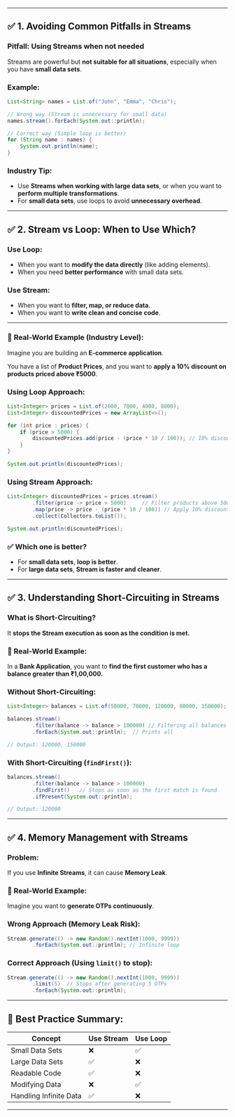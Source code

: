 
---

## ✅ **1. Avoiding Common Pitfalls in Streams**

### **Pitfall:** Using Streams when not needed

Streams are powerful but **not suitable for all situations**, especially when you have **small data sets**.

### **Example:**

```java
List<String> names = List.of("John", "Emma", "Chris");

// Wrong way (Stream is unnecessary for small data)
names.stream().forEach(System.out::println);

// Correct way (Simple loop is better)
for (String name : names) {
    System.out.println(name);
}
```

### **Industry Tip:**

- Use **Streams when working with large data sets**, or when you want to **perform multiple transformations**.
- For **small data sets**, use loops to avoid **unnecessary overhead**.

---

## ✅ **2. Stream vs Loop: When to Use Which?**

### **Use Loop:**

- When you want to **modify the data directly** (like adding elements).
- When you need **better performance** with small data sets.

### **Use Stream:**

- When you want to **filter, map, or reduce data**.
- When you want to **write clean and concise code**.

---

### 🎯 **Real-World Example (Industry Level):**

Imagine you are building an **E-commerce application**.

You have a list of **Product Prices**, and you want to **apply a 10% discount on products priced above ₹5000**.

### **Using Loop Approach:**

```java
List<Integer> prices = List.of(2000, 7000, 4000, 8000);
List<Integer> discountedPrices = new ArrayList<>();

for (int price : prices) {
    if (price > 5000) {
        discountedPrices.add(price - (price * 10 / 100)); // 10% discount
    }
}

System.out.println(discountedPrices);
```

### **Using Stream Approach:**

```java
List<Integer> discountedPrices = prices.stream()
        .filter(price -> price > 5000)     // Filter products above 5000
        .map(price -> price - (price * 10 / 100)) // Apply 10% discount
        .collect(Collectors.toList());

System.out.println(discountedPrices);
```

### ✅ **Which one is better?**

- For **small data sets**, **loop is better**.
- For **large data sets**, **Stream is faster and cleaner**.

---

## ✅ **3. Understanding Short-Circuiting in Streams**

### What is Short-Circuiting?

It **stops the Stream execution as soon as the condition is met.**

### 🎯 Real-World Example:

In a **Bank Application**, you want to **find the first customer who has a balance greater than ₹1,00,000.**
### Without Short-Circuiting:

```java
List<Integer> balances = List.of(50000, 70000, 120000, 80000, 150000);

balances.stream()
        .filter(balance -> balance > 100000) // Filtering all balances
        .forEach(System.out::println);  // Prints all

// Output: 120000, 150000
```

### With Short-Circuiting (`findFirst()`):

```java
balances.stream()
        .filter(balance -> balance > 100000)
        .findFirst()   // Stops as soon as the first match is found
        .ifPresent(System.out::println);

// Output: 120000
```

---

## ✅ **4. Memory Management with Streams**

### Problem:

If you use **Infinite Streams**, it can cause **Memory Leak**.

### 🎯 Real-World Example:

Imagine you want to **generate OTPs continuously**.

### **Wrong Approach (Memory Leak Risk):**

```java
Stream.generate(() -> new Random().nextInt(1000, 9999))
        .forEach(System.out::println); // Infinite loop
```

### **Correct Approach (Using `limit()` to stop):**

```java
Stream.generate(() -> new Random().nextInt(1000, 9999))
        .limit(5)  // Stops after generating 5 OTPs
        .forEach(System.out::println);
```

---

## 🌟 **Best Practice Summary:**

|Concept|Use Stream|Use Loop|
|---|---|---|
|Small Data Sets|❌|✅|
|Large Data Sets|✅|❌|
|Readable Code|✅|❌|
|Modifying Data|❌|✅|
|Handling Infinite Data|✅|❌|

---